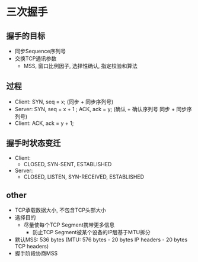 # 三次握手

## 握手的目标

- 同步Sequence序列号
- 交换TCP通讯参数
  - MSS, 窗口比例因子, 选择性确认, 指定校验和算法

## 过程

- Client: SYN, seq = x; (同步 + 同步序列号)
- Server: SYN, seq = x + 1 ; ACK, ack = y; (确认 + 确认序列号 同步 + 同步序列号)
- Client: ACK, ack = y + 1;

## 握手时状态变迁

- Client:
  - CLOSED, SYN-SENT, ESTABLISHED
- Server:
  - CLOSED, LISTEN, SYN-RECEIVED, ESTABLISHED

## other

- TCP承载数据大小, 不包含TCP头部大小
- 选择目的
  - 尽量使每个TCP Segment携带更多信息
    - 防止TCP Segment被某个设备的IP层基于MTU拆分
- 默认MSS: 536 bytes (MTU: 576 bytes - 20 bytes IP headers - 20 bytes TCP headers)
- 握手阶段协商MSS
